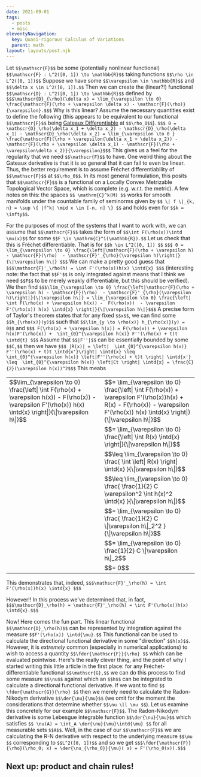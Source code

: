 ```yaml
---
date: 2021-09-01
tags:
  - posts
  - misc
eleventyNavigation:
  key: Quasi-rigorous Calculus of Variations
  parent: math
layout: layouts/post.njk
---
```





Let `$$\mathscr{F}$$` be some (potentially nonlinear functional) `$$\mathscr{F} : L^2([0, 1]) \to \mathbb{R}$$` 
taking functions `$$\rho \in L^2([0, 1])$$`  Suppose we have some `$$\varepsilon \in \mathbb{R}$$` and `$$\delta x \in L^2([0, 1]).$$` Then we can create the (linear?!) functional `$$\mathscr{D} : L^2([0, 1]) \to \mathbb{R}$$` defined by `$$$\mathscr{D}_{\rho}(\delta x) = \lim_{\varepsilon \to 0} \frac{\mathscr{F}(\rho + \varepsilon \delta x) - \mathscr{F}(\rho)}{\varepsilon}.$$$` Why is this linear?
Assume the necessary quantities exist to define the following (this appears to be equivalent to our functional `$$\mathscr{F}$$` being [Gateaux Differentiable](https://en.wikipedia.org/wiki/Gateaux_derivative) at `$$\rho_0$$`). 
`$$$ 0 = \mathscr{D}_\rho(\delta x_1 + \delta x_2) - \mathscr{D}_\rho(\delta x_1) - \mathscr{D}_\rho(\delta x_2) = \lim_{\varepsilon \to 0 } \frac{\mathscr{F}(\rho + \varepsilon(\delta x_1 + \delta x_2)) - \mathscr{F}(\rho + \varepsilon \delta x_1) - \mathscr{F}(\rho + \varepsilon\delta x_2)}{\varepsilon}$$$`
This gives us a feel for the regularity that we need `$$\mathscr{F}$$` to have. One weird thing about the Gateaux derivative is that
it is so general that it can fail to even be linear. Thus, the better requirement is to assume Fréchet differentiability of `$$\mathscr{F}$$` at `$$\rho_0$$`.
In its most general formulation, this posits that `$$\mathscr{F}$$` is a functional on a Locally Convex Metrizable Topological Vector Space, which is complete (e.g. w.r.t. the metric).
A few notes on this: the spaces `$$ \mathrm{C}^k(M) $$` works for smooth manifolds under the countable family of 
seminorms given by `$$ \| f \|_{k, n} = \sup \{ |f^k| \mid x \in [-n, n] \} $$` and holds even for `$$k = \infty$$`. 


For the purposes of most of the systems that I want to work with, we can assume that `$$\mathscr{F}$$` 
takes the form of `$$\int F(\rho(x))\intd \mu(x)$$` for some 
`$$F \in \mathrm{C}^1(\mathbb{R}).$$` 
Let us check that this is Fréchet differentiable. 
That is for `$$h \in L^2([0, 1]) $$`
`$$$ 0 = \lim_{\varepsilon \to 0} \frac{\left|\mathscr{F}(\rho + \varepsilon h) - \mathscr{F}(\rho)  - \mathscr{F}'_{\rho}(\varepsilon h)\right|}{\|\varepsilon h\|} $$$`
We can make a pretty good guess that 
`$$$\mathscr{F}'_\rho(h) = \int F'(\rho(x))h(x) \intd{x} $$$`
(interesting note: the fact that `$$F'$$` is only integrated against means that I think we need `$$F$$` to be merely weakly differentiable,
but this should be verified). We then find
`$$$\lim_{\varepsilon \to 0} \frac{\left|\mathscr{F}(\rho + \varepsilon h) - \mathscr{F}(\rho)  - \mathscr{F}'_{\rho}(\varepsilon h)\right|}{\|\varepsilon h\|} = \lim_{\varepsilon \to 0} \frac{\left| \int F(\rho(x) + \varepsilon h(x)) -  F(\rho(x))  - \varepsilon F'(\rho(x)) h(x) \intd{x} \right|}{\|\varepsilon h\|}$$$`
A precise form of Taylor's theorem states that for any fixed `$$x$$`, we can find some `$$h_{\rho(x)}(y)$$` such that `$$\lim_{y \to \rho(x)} h_{\rho(x)}(y) = 0$$` and 
`$$$ F(\rho(x) + \varepsilon h(x)) = F(\rho(x)) + \varepsilon h(x)F'(\rho(x)) +  \int_{0}^{\varepsilon h(x)} F''(\rho(x) + t)t \intd{t} $$$`
Assume that `$$|F''|$$` can be essentially bounded by some `$$C,$$` then we have 
`$$$ |R(x)| = \left|  \int_{0}^{\varepsilon h(x)} F''(\rho(x) + t)t \intd{x'}\right| \intd{x} \leq  \int_{0}^{\varepsilon h(x)} \left|F''(\rho(x) + t)t \right| \intd{x'}  \leq  \int_{0}^{\varepsilon h(x)} \left|Ct \right| \intd{x} = \frac{C}{2}(\varepsilon h(x))^2$$$`
This meabs 
<table class="eqn">
  <tr>
    <td>$$\lim_{\varepsilon \to 0} \frac{\left| \int F(\rho(x) + \varepsilon h(x)) -  F(\rho(x))  - \varepsilon F'(\rho(x)) h(x) \intd{x} \right|}{\|\varepsilon h\|}$$</td><td>$$= \lim_{\varepsilon \to 0} \frac{\left| \int F(\rho(x)) + \varepsilon F'(\rho(x))h(x) + R(x) -  F(\rho(x))  - \varepsilon F'(\rho(x)) h(x) \intd{x} \right|}{\|\varepsilon h\|}$$</td>
  </tr>
  <tr>
    <td></td><td>$$= \lim_{\varepsilon \to 0} \frac{\left| \int  R(x)  \intd{x} \right|}{\|\varepsilon h\|}$$</td>
  </tr>
  <tr>
    <td></td><td>$$\leq \lim_{\varepsilon \to 0} \frac{ \int \left| R(x) \right| \intd{x} }{\|\varepsilon h\|}$$</td>
  </tr>
  <tr>
    <td></td><td>$$\leq \lim_{\varepsilon \to 0} \frac{ \frac{1}{2} C \varepsilon^2 \int h(x)^2 \intd{x} }{\|\varepsilon h\|}$$</td>
  </tr>
  <tr>
    <td></td><td>$$= \lim_{\varepsilon \to 0} \frac{ \frac{1}{2} C  \|\varepsilon h\|_2^2 }{\|\varepsilon h\|}$$</td>
  </tr>
  <tr>
    <td></td><td>$$= \lim_{\varepsilon \to 0} \frac{1}{2} C  \|\varepsilon h\|_2$$</td>
  </tr>
  <tr>
    <td></td><td>$$= 0$$</td>
  </tr>
</table>

This demonstrates that, indeed, 
`$$$\mathscr{F}'_\rho(h) = \int F'(\rho(x))h(x) \intd{x} $$$`


However!! In this process we've determined that, in fact, 
`$$$\mathscr{D}_\rho(h) = \mathscr{F}'_\rho(h) = \int F'(\rho(x))h(x) \intd{x}.$$$`

Now! Here comes the fun part. This linear functional `$$\mathscr{D}_\rho(h)$$` can be represented by
integration against the measure `$$F'(\rho(x)) \intd{\mu}.$$` This functional can be used to calculate the directional
functional derivative in some "direction" `$$h(x)$$`. However, it is _extremely_ common (especially in numerical applications) to
wish to access a quantity `$$\fder{\mathscr{F}}{\rho} $$` which can be evaluated pointwise.
Here's the really clever thing, and the point of why I started writing this little article in the first place:
for any Fréchet-differentiable functional `$$\mathscr{G},$$` we can do this process to find some measure `$$\nu$$` 
against which an `$$h$$` can be integrated to calculate a directional functional derivative. If we want to find `$$ \fder{\mathscr{G}}{\rho} $$`
then we merely need to calculate the Radon-Nikodym derivative `$$\der{\nu}{\mu}$$` (we omit for the moment the considerations
that determine whether `$$\nu \ll \mu $$`). 
Let us examine this concretely for our example `$$\mathscr{F}$$`. The Radon-Nikodym derivative is some Lebesgue integrable function
`$$\der{\nu}{\mu}$$` which satisfies `$$ \nu(A) = \int_A \der{\nu}{\mu}\intd{\mu} $$` for all measurable sets `$$A$$`. Well, in the case
of our `$$\mathscr{F}$$` we are calculating the R-N derivative with respect to the underlying measure `$$\mu $$` corresponding to `$$L^2([0, 1])$$`
and so we get `$$$\fder{\mathscr{F}}{\rho}(\rho_0; x) = \der{\nu_{\rho_0}}{\mu}( x) = F'(\rho_0(x)).$$$`

## Next up: product and chain rules!